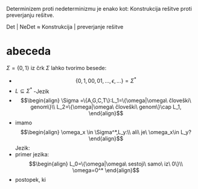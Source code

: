 Determinizem proti nedeterminizmu je enako kot:
Konstrukcija rešitve proti preverjanju rešitve.

Det | NeDet $\approx$ Konstrukcija | preverjanje rešitve

# abeceda
$\Sigma = \{0,1\}$
iz črk $\Sigma$ lahko tvorimo besede:
- $$\{0,1,00,01,...,\epsilon,...\}=\Sigma^*$$
- $L\subseteq \Sigma^*$ -Jezik
- $$\begin{align}
\Sigma =\{A,G,C,T\}:L_1=\{\omega|\omega\ človeški\ genom\}\\
L_2=\{\omega|\omega\ človeški\ genom\}\cap L_1,
\end{align}$$
- imamo $$\begin{align}
\omega_x \in \Sigma^*,L_y:\\
ali\ je\ \omega_x\in L_y?
\end{align}$$
Jezik:
- primer jezika:
$$\begin{align}
L_0=\{\omega|\omega\ sestoji\ samo\ iz\ 0\}\\
\omega=0^*
\end{align}$$
- postopek, ki 
